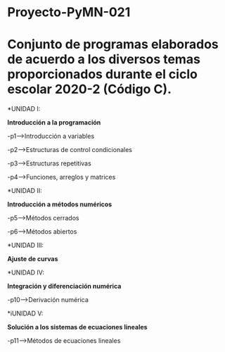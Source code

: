 # Proyecto-PyMN-021
Conjunto de programas elaborados de acuerdo a los diversos temas proporcionados durante el ciclo escolar 2020-2 (Código C).
===========================================================================================================================

*UNIDAD I:

**Introducción a la programación**

-p1-->Introducción a variables

-p2-->Estructuras de control condicionales

-p3-->Estructuras repetitivas

-p4-->Funciones, arreglos y matrices

*UNIDAD II:

**Introducción a métodos numéricos** 

-p5-->Métodos cerrados

-p6-->Métodos abiertos

*UNIDAD III:

**Ajuste de curvas**

*UNIDAD IV:

**Integración y diferenciación numérica**

-p10-->Derivación numérica

*iUNIDAD V: 

**Solución a los sistemas de ecuaciones lineales**

-p11-->Métodos de ecuaciones lineales





















